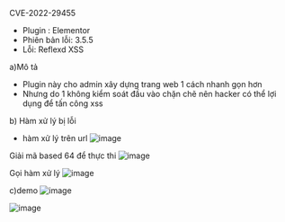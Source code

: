 CVE-2022-29455
- Plugin : Elementor
- Phiên bản lỗi: 3.5.5
- Lỗi: Reflexd XSS 
  
a)Mô tả
- Plugin này cho admin xây dựng trang web 1 cách nhanh gọn hơn
- Nhưng do 1 không kiểm soát đầu vào chặn chẽ nên hacker có thể lợi dụng để tấn công xss

b) Hàm xử lý bị lỗi
- hàm xử lý trên url
 ![image](https://github.com/Manh130902/wordpress/assets/93723285/7a0b6c57-7c76-4ae5-a32b-bfd9f63fa634)

Giải mã based 64 để thực thi
 ![image](https://github.com/Manh130902/wordpress/assets/93723285/2fa21058-b2a8-41de-bd6b-ca3fdfeff07f)


Gọi hàm xử lý
 ![image](https://github.com/Manh130902/wordpress/assets/93723285/cb576f93-b240-470f-bb40-c932e5894200)

c)demo
 ![image](https://github.com/Manh130902/wordpress/assets/93723285/b8a6d82c-f398-4aaa-8b16-d95336873ea2)

 ![image](https://github.com/Manh130902/wordpress/assets/93723285/635d09dc-a2e6-4316-857d-1a49ea7e295e)



